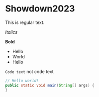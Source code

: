 # Showdown2023

This is regular text.

*Italics*

**Bold**

 - Hello
 - World
 - Hello

`Code text` not code text

```java
// Hello world!
public static void main(String[] args) {
}
```
